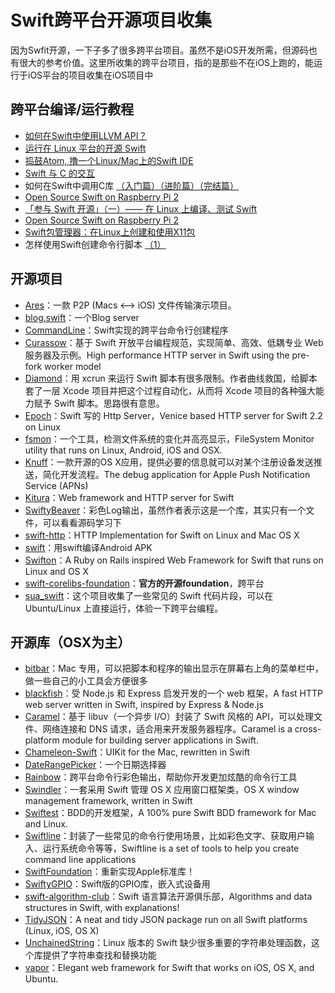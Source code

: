 # Swift跨平台开源项目收集
因为Swfit开源，一下子多了很多跨平台项目。虽然不是iOS开发所需，但源码也有很大的参考价值。这里所收集的跨平台项目，指的是那些不在iOS上跑的，能运行于iOS平台的项目收集在iOS项目中

## 跨平台编译/运行教程
- [如何在Swift中使用LLVM API？][1]
- [运行在 Linux 平台的开源 Swift][2]
- [捣鼓Atom, 撸一个Linux/Mac上的Swift IDE][3]
- [Swift 与 C 的交互][4]
- 如何在Swift中调用C库 [（入门篇）][5][（进阶篇）][6][（完结篇）][7]
- [Open Source Swift on Raspberry Pi 2][8]
- [「参与 Swift 开源」（一）—— 在 Linux 上编译、测试 Swift][9]
- [Open Source Swift on Raspberry Pi 2][10]
- [Swift包管理器：在Linux上创建和使用X11包][11]
- 怎样使用Swift创建命令行脚本 [（1）][12]

## 开源项目
- [Ares][13]：一款 P2P (Macs \<–\> iOS) 文件传输演示项目。
- [blog.swift][14]：一个Blog server
- [CommandLine][15]：Swift实现的跨平台命令行创建程序
- [Curassow][16]：基于 Swift 开放平台编程规范，实现简单、高效、低耦专业 Web 服务器及示例。High performance HTTP server in Swift using the pre-fork worker model
- [Diamond][17]：用 xcrun 来运行 Swift 脚本有很多限制。作者曲线救国，给脚本套了一层 Xcode 项目并把这个过程自动化，从而将 Xcode 项目的各种强大能力赋予 Swift 脚本。思路很有意思。
- [Epoch][18]：Swift 写的 Http Server，Venice based HTTP server for Swift 2.2 on Linux
- [fsmon][19]：一个工具，检测文件系统的变化并高亮显示，FileSystem Monitor utility that runs on Linux, Android, iOS and OSX.
- [Knuff][20]：一款开源的OS X应用，提供必要的信息就可以对某个注册设备发送推送，简化开发流程。The debug application for Apple Push Notification Service (APNs)
- [Kitura][21]：Web framework and HTTP server for Swift
- [SwiftyBeaver][22]：彩色Log输出，虽然作者表示这是一个库，其实只有一个文件，可以看看源码学习下
- [swift-http][23]：HTTP Implementation for Swift on Linux and Mac OS X
- [swift][24]：用swift编译Android APK
- [Swifton][25]：A Ruby on Rails inspired Web Framework for Swift that runs on Linux and OS X
- [swift-corelibs-foundation][26]：**官方的开源foundation**，跨平台
- [sua\_swift][27]：这个项目收集了一些常见的 Swift 代码片段，可以在 Ubuntu/Linux 上直接运行，体验一下跨平台编程。


## 开源库（OSX为主）
- [bitbar][28]：Mac 专用，可以把脚本和程序的输出显示在屏幕右上角的菜单栏中，做一些自己的小工具会方便很多
- [blackfish][29]：受 Node.js 和 Express 启发开发的一个 web 框架，A fast HTTP web server written in Swift, inspired by Express & Node.js
- [Caramel][30]：基于 libuv（一个异步 I/O）封装了 Swift 风格的 API，可以处理文件、网络连接和 DNS 请求，适合用来开发服务器程序。Caramel is a cross-platform module for building server applications in Swift.
- [Chameleon-Swift][31]：UIKit for the Mac, rewritten in Swift
- [DateRangePicker][32]：一个日期选择器
- [Rainbow][33]：跨平台命令行彩色输出，帮助你开发更加炫酷的命令行工具
- [Swindler][34]：一套采用 Swift 管理 OS X 应用窗口框架类，OS X window management framework, written in Swift
- [Swiftest][35]：BDD的开发框架，A 100% pure Swift BDD framework for Mac and Linux.
- [Swiftline][36]：封装了一些常见的命令行使用场景，比如彩色文字、获取用户输入、运行系统命令等等，Swiftline is a set of tools to help you create command line applications
- [SwiftFoundation][37]：重新实现Apple标准库！
- [SwiftyGPIO][38]：Swift版的GPIO库，嵌入式设备用
- [swift-algorithm-club][39]：Swift 语言算法开源俱乐部，Algorithms and data structures in Swift, with explanations!
- [TidyJSON][40]：A neat and tidy JSON package run on all Swift platforms (Linux, iOS, OS X)
- [UnchainedString][41]：Linux 版本的 Swift 缺少很多重要的字符串处理函数，这个库提供了字符串查找和替换功能
- [vapor][42]：Elegant web framework for Swift that works on iOS, OS X, and Ubuntu.


[1]:	http://www.csdn.net/article/2015-12-07/2826407-Swift
[2]:	http://swiftcafe.io/2015/12/11/swift-linux/ "运行在 Linux 平台的开源 Swift"
[3]:	http://ios.dog/simple-swift-ide-on-atom/ "[翻译]捣鼓Atom, 撸一个Linux/Mac上的Swift IDE"
[4]:	https://realm.io/cn/news/pragma-chris-eidhof-swift-c/ "Swift 与 C 的交互"
[5]:	http://hearrain.com/2015/12/850 "如何在Swift中调用C库（入门篇）"
[6]:	http://hearrain.com/2016/01/853 "如何在Swift中调用C库（进阶篇）"
[7]:	http://hearrain.com/2016/01/855 "如何在Swift中调用C库（完结篇）"
[8]:	http://dev.iachieved.it/iachievedit/open-source-swift-on-raspberry-pi-2/ "Open Source Swift on Raspberry Pi 2"
[9]:	https://autolayout.club/2016/01/01/%E3%80%8C%E5%8F%82%E4%B8%8E-Swift-%E5%BC%80%E6%BA%90%E3%80%8D%EF%BC%88%E4%B8%80%EF%BC%89%E2%80%94%E2%80%94-%E5%9C%A8-Linux-%E4%B8%8A%E7%BC%96%E8%AF%91%E3%80%81%E6%B5%8B%E8%AF%95-Swift/ "「参与 Swift 开源」（一）—— 在 Linux 上编译、测试 Swift"
[10]:	http://dev.iachieved.it/iachievedit/open-source-swift-on-raspberry-pi-2/ "Open Source Swift on Raspberry Pi 2"
[11]:	http://swift.gg/2016/01/13/swift-ubuntu-x11-window-app/ "Swift包管理器：在Linux上创建和使用X11包"
[12]:	http://www.cocoachina.com/swift/20160121/14966.html
[13]:	https://github.com/indragiek/Ares "Ares"
[14]:	https://github.com/lexrus/blog.swift "blog.swift"
[15]:	https://github.com/jatoben/CommandLine "CommandLine"
[16]:	https://github.com/kylef/Curassow "Curassow"
[17]:	https://github.com/johnno1962/Diamond "Diamond"
[18]:	https://github.com/Zewo/Epoch "Epoch"
[19]:	https://github.com/nowsecure/fsmon "fsmon"
[20]:	https://github.com/KnuffApp/Knuff "Knuff"
[21]:	https://github.com/IBM-Swift/Kitura "Kitura"
[22]:	https://github.com/skreutzberger/SwiftyBeaver "SwiftyBeaver"
[23]:	https://github.com/huytd/swift-http "swift-http"
[24]:	https://github.com/SwiftAndroid/swift "swift"
[25]:	https://github.com/necolt/Swifton "Swifton"
[26]:	https://github.com/apple/swift-corelibs-foundation "swift-corelibs-foundation"
[27]:	https://github.com/jpedrosa/sua_swift "sua_swift"
[28]:	https://github.com/matryer/bitbar "bitbar"
[29]:	https://github.com/elliottminns/blackfish "blackfish"
[30]:	https://github.com/CaramelForSwift/Caramel "Caramel"
[31]:	https://github.com/unifiedh/Chameleon-Swift "Chameleon-Swift"
[32]:	https://github.com/MrMage/DateRangePicker "DateRangePicker"
[33]:	https://github.com/onevcat/Rainbow "Rainbow"
[34]:	https://github.com/tmandry/Swindler "Swindler"
[35]:	https://github.com/bppr/Swiftest "Swiftest"
[36]:	https://github.com/Swiftline/Swiftline "Swiftline"
[37]:	https://github.com/PureSwift/SwiftFoundation "SwiftFoundation"
[38]:	https://github.com/uraimo/SwiftyGPIO "SwiftyGPIO"
[39]:	https://github.com/hollance/swift-algorithm-club "swift-algorithm-club"
[40]:	https://github.com/benloong/TidyJSON "TidyJSON"
[41]:	https://github.com/dunkelstern/UnchainedString "UnchainedString"
[42]:	https://github.com/tannernelson/vapor "vapor"